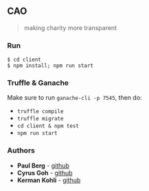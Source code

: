 ## CAO
> making charity more transparent

### Run
```
$ cd client
$ npm install; npm run start
```

### Truffle & Ganache
Make sure to run `ganache-cli -p 7545`, then do:
- `truffle compile`
- `truffle migrate`
- `cd client & npm test`
- `npm run start`

### Authors
* **Paul Berg** - [github](https://github.com/PaulRBerg)
* **Cyrus Goh** - [github](https://github.com/lovincyrus)
* **Kerman Kohli** - [github](https://github.com/kermankohli)